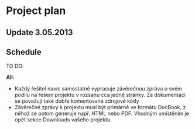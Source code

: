 # Project plan #

## Update 3.05.2013 ##


## Schedule ##

TO DO:

**All**:
  * Každý řešitel navíc samostatně vypracuje závěrečnou zprávu o svém podílu na řešení projektu v rozsahu cca jedné stránky. Za dokumentaci se považují také dobře komentované zdrojové kódy
  * Závěrečné zprávy k projektu musí být primárně ve formátu DocBook, z něhož se potom generuje např. HTML nebo PDF. Vhodným umístěním je opět sekce Downloads vašeho projektu.